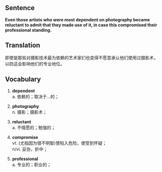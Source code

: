 ## Sentence

**Even those artists who were most dependent on photography became reluctant to admit that they made use of it, in case this compromised their professional standing.**

## Translation

即使是那些对摄影技术最为依赖的艺术家们也变得不愿意承认他们使用过摄影术，以防这会影响他们的专业地位。     


## Vocabulary     

1. **dependent**     
a. 依赖的；取决于...的；       

2. **photography**      
n. 摄影；摄影术；        

3. **reluctant**      
a. 不情愿的；勉强的；      

4. **compromise**       
vt. (尤指因为很不明智)使陷入危险，使受到怀疑；     
n/vi. 妥协，折中；    

5. **professional**      
a. 专业的；职业的；     

